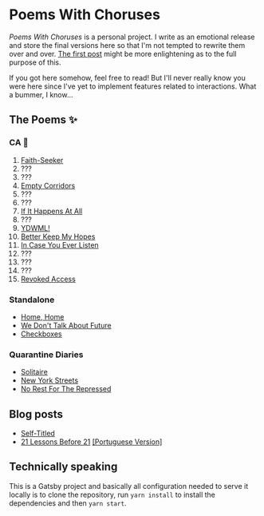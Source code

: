 # Poems With Choruses

_Poems With Choruses_ is a personal project. I write as an emotional release and store the final versions here so that I'm not tempted to rewrite them over and over. [The first post](https://jrobsonjr.github.io/poems-with-choruses/self-titled) might be more enlightening as to the full purpose of this.

If you got here somehow, feel free to read! But I'll never really know you were here since I've yet to implement features related to interactions. What a bummer, I know...

## The Poems :sparkles:

### CA :eyes:

1. [Faith-Seeker](https://jrobsonjr.github.io/poems-with-choruses/faith-seeker)
2. ???
3. ???
4. [Empty Corridors](https://jrobsonjr.github.io/poems-with-choruses/empty-corridors)
5. ???
6. ???
7. [If It Happens At All](https://jrobsonjr.github.io/poems-with-choruses/if-it-happens-at-all)
8. ???
9. [YDWML!](https://jrobsonjr.github.io/poems-with-choruses/ydwml!)
10. [Better Keep My Hopes](https://jrobsonjr.github.io/poems-with-choruses/better-keep-my-hopes)
11. [In Case You Ever Listen](https://jrobsonjr.github.io/poems-with-choruses/in-case-you-ever-listen)
12. ???
13. ???
14. ???
15. [Revoked Access](https://jrobsonjr.github.io/poems-with-choruses/revoked-access)

### Standalone

-   [Home, Home](https://jrobsonjr.github.io/poems-with-choruses/home-home)
-   [We Don't Talk About Future](https://jrobsonjr.github.io/poems-with-choruses/we-dont-talk-about-future)
-   [Checkboxes](https://jrobsonjr.github.io/poems-with-choruses/checkboxes)

### Quarantine Diaries

-   [Solitaire](https://jrobsonjr.github.io/poems-with-choruses/solitaire)
-   [New York Streets](https://jrobsonjr.github.io/poems-with-choruses/new-york-streets)
-   [No Rest For The Repressed](https://jrobsonjr.github.io/poems-with-choruses/no-rest-for-the-repressed)

## Blog posts

-   [Self-Titled](https://jrobsonjr.github.io/poems-with-choruses/self-titled)
-   [21 Lessons Before 21](https://jrobsonjr.github.io/poems-with-choruses/21-lessons) [[Portuguese Version]](https://jrobsonjr.github.io/poems-with-choruses/21-lessons-pt)

## Technically speaking

This is a Gatsby project and basically all configuration needed to serve it locally is to clone the repository, run `yarn install` to install the dependencies and then `yarn start`.
